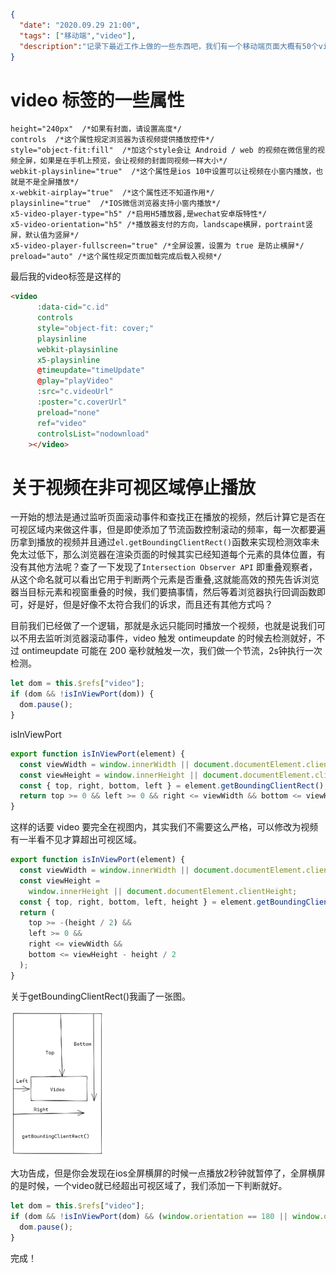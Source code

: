 ```json
{
  "date": "2020.09.29 21:00",
  "tags": ["移动端","video"],
  "description":"记录下最近工作上做的一些东西吧，我们有一个移动端页面大概有50个video视频列表，需要实现竖屏和横屏的情况下，一个正在播放的视频如果被滑动可视区域外则暂停播放。同时也列一下video标签的一些奇奇怪怪的属性，方便下次查询。"
}
```

# video 标签的一些属性
```
height="240px"  /*如果有封面，请设置高度*/
controls  /*这个属性规定浏览器为该视频提供播放控件*/
style="object-fit:fill"  /*加这个style会让 Android / web 的视频在微信里的视频全屏，如果是在手机上预览，会让视频的封面同视频一样大小*/
webkit-playsinline="true"  /*这个属性是ios 10中设置可以让视频在小窗内播放，也就是不是全屏播放*/
x-webkit-airplay="true"  /*这个属性还不知道作用*/
playsinline="true"  /*IOS微信浏览器支持小窗内播放*/
x5-video-player-type="h5" /*启用H5播放器,是wechat安卓版特性*/
x5-video-orientation="h5" /*播放器支付的方向，landscape横屏，portraint竖屏，默认值为竖屏*/
x5-video-player-fullscreen="true" /*全屏设置，设置为 true 是防止横屏*/
preload="auto" /*这个属性规定页面加载完成后载入视频*/
```

最后我的video标签是这样的

```html
<video
      :data-cid="c.id"
      controls
      style="object-fit: cover;"
      playsinline
      webkit-playsinline
      x5-playsinline
      @timeupdate="timeUpdate"
      @play="playVideo"
      :src="c.videoUrl"
      :poster="c.coverUrl"
      preload="none"
      ref="video"
      controlsList="nodownload"
    ></video>
```

# 关于视频在非可视区域停止播放

一开始的想法是通过监听页面滚动事件和查找正在播放的视频，然后计算它是否在可视区域内来做这件事，但是即使添加了节流函数控制滚动的频率，每一次都要遍历拿到播放的视频并且通过```el.getBoundingClientRect()```函数来实现检测效率未免太过低下，那么浏览器在渲染页面的时候其实已经知道每个元素的具体位置，有没有其他方法呢？查了一下发现了```Intersection Observer API``` 即重叠观察者，从这个命名就可以看出它用于判断两个元素是否重叠,这就能高效的预先告诉浏览器当目标元素和视窗重叠的时候，我们要搞事情，然后等着浏览器执行回调函数即可，好是好，但是好像不太符合我们的诉求，而且还有其他方式吗？


目前我们已经做了一个逻辑，那就是永远只能同时播放一个视频，也就是说我们可以不用去监听浏览器滚动事件，video 触发 ontimeupdate 的时候去检测就好，不过 ontimeupdate 可能在 200 毫秒就触发一次，我们做一个节流，2s钟执行一次检测。
```javascript
let dom = this.$refs["video"];
if (dom && !isInViewPort(dom)) {
  dom.pause();
}
```
isInViewPort

```javascript
export function isInViewPort(element) {
  const viewWidth = window.innerWidth || document.documentElement.clientWidth;
  const viewHeight = window.innerHeight || document.documentElement.clientHeight;
  const { top, right, bottom, left } = element.getBoundingClientRect();
  return top >= 0 && left >= 0 && right <= viewWidth && bottom <= viewHeight;
}
```
这样的话要 video 要完全在视图内，其实我们不需要这么严格，可以修改为视频有一半看不见才算超出可视区域。
```javascript
export function isInViewPort(element) {
  const viewWidth = window.innerWidth || document.documentElement.clientWidth;
  const viewHeight =
    window.innerHeight || document.documentElement.clientHeight;
  const { top, right, bottom, left, height } = element.getBoundingClientRect();
  return (
    top >= -(height / 2) &&
    left >= 0 &&
    right <= viewWidth &&
    bottom <= viewHeight - height / 2
  );
}
```
关于getBoundingClientRect()我画了一张图。

<img src="images/getBoundingClientRect.png" alt="getBoundingClientRect" style="zoom:40%;" />

大功告成，但是你会发现在ios全屏横屏的时候一点播放2秒钟就暂停了，全屏横屏的是时候，一个video就已经超出可视区域了，我们添加一下判断就好。

```javascript
let dom = this.$refs["video"];
if (dom && !isInViewPort(dom) && (window.orientation == 180 || window.orientation == 0)) {
  dom.pause();
}
```

完成！